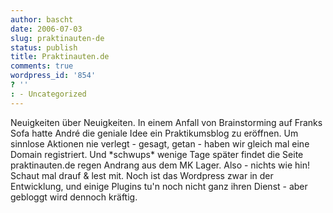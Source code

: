 ```yaml
---
author: bascht
date: 2006-07-03
slug: praktinauten-de
status: publish
title: Praktinauten.de
comments: true
wordpress_id: '854'
? ''
: - Uncategorized
---
```


Neuigkeiten über Neuigkeiten. In einem Anfall von Brainstorming auf
Franks Sofa hatte André die geniale Idee ein Praktikumsblog zu
eröffnen. Um sinnlose Aktionen nie verlegt - gesagt, getan - haben
wir gleich mal eine Domain registriert. Und \*schwups\* wenige Tage
später findet die Seite praktinauten.de regen Andrang aus dem MK
Lager. Also - nichts wie hin! Schaut mal drauf & lest mit. Noch ist
das Wordpress zwar in der Entwicklung, und einige Plugins tu'n noch
nicht ganz ihren Dienst - aber gebloggt wird dennoch kräftig.


